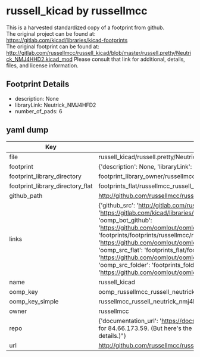# russell_kicad by russellmcc  
This is a harvested standardized copy of a footprint from github.  
The original project can be found at:  
https://gitlab.com/kicad/libraries/kicad-footprints  
The original footprint can be found at:
http://gitlab.com/russellmcc/russell_kicad/blob/master/russell.pretty/Neutrick_NMJ4HHD2.kicad_mod
Please consult that link for additional, details, files, and license information.  
## Footprint Details
* description: None  
* libraryLink: Neutrick_NMJ4HFD2  
* number_of_pads: 6  
## yaml dump  
| Key | Value |  
| --- | --- |  
| file | russell_kicad/russell.pretty/Neutrick_NMJ4HFD2.kicad_mod |  
| footprint | {'description': None, 'libraryLink': 'Neutrick_NMJ4HFD2', 'number_of_pads': 6} |  
| footprint_library_directory | footprint_library_owner/russellmcc_russell_kicad |  
| footprint_library_directory_flat | footprints_flat/russellmcc_russell_neutrick_nmj4hfd2/working |  
| github_path | http://github.com/russellmcc/russell_kicad/blob/master/russell.pretty/Neutrick_NMJ4HFD2.kicad_mod |  
| links | {'github_src': 'http://gitlab.com/russellmcc/russell_kicad/blob/master/russell.pretty/Neutrick_NMJ4HHD2.kicad_mod', 'github_src_repo': 'https://gitlab.com/kicad/libraries/kicad-footprints', 'oomp_bot': 'footprints/russellmcc_russell_neutrick_nmj4hfd2/working', 'oomp_bot_github': 'https://github.com/oomlout/oomlout_oomp_footprint_bot/tree/main/footprints/russellmcc_russell_neutrick_nmj4hfd2/working', 'oomp_doc': 'footprints/footprints/russellmcc/russell/Neutrick_NMJ4HFD2/working/', 'oomp_doc_github': 'https://github.com/oomlout/oomlout_oomp_footprint_doc/tree/main/footprints/footprints/russellmcc/russell/Neutrick_NMJ4HFD2/working', 'oomp_src_flat': 'footprints_flat/footprints_flat/russellmcc_russell_neutrick_nmj4hfd2/working', 'oomp_src_flat_github': 'https://github.com/oomlout/oomlout_oomp_footprint_src/tree/main/footprints_flat/russellmcc_russell_neutrick_nmj4hfd2/working', 'oomp_src_folder': 'footprints_folder/footprints_folder/russellmcc/russell/Neutrick_NMJ4HFD2/working', 'oomp_src_folder_github': 'https://github.com/oomlout/oomlout_oomp_footprint_src/tree/main/footprints_folder/russellmcc/russell/Neutrick_NMJ4HFD2/working'} |  
| name | russell_kicad |  
| oomp_key | oomp_russellmcc_russell_neutrick_nmj4hfd2 |  
| oomp_key_simple | russellmcc_russell_neutrick_nmj4hfd2 |  
| owner | russellmcc |  
| repo | {'documentation_url': 'https://docs.github.com/rest/overview/resources-in-the-rest-api#rate-limiting', 'message': "API rate limit exceeded for 84.66.173.59. (But here's the good news: Authenticated requests get a higher rate limit. Check out the documentation for more details.)"} |  
| url | http://github.com/russellmcc/russell_kicad |  

